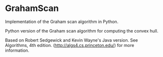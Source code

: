 # GrahamScan
Implementation of the Graham scan algorithm in Python.

Python version of the Graham scan algorithm for computing the convex hull.

Based on Robert Sedgewick and Kevin Wayne's Java version. See Algorithms, 4th edition. (http://algs4.cs.princeton.edu/) for more information.
